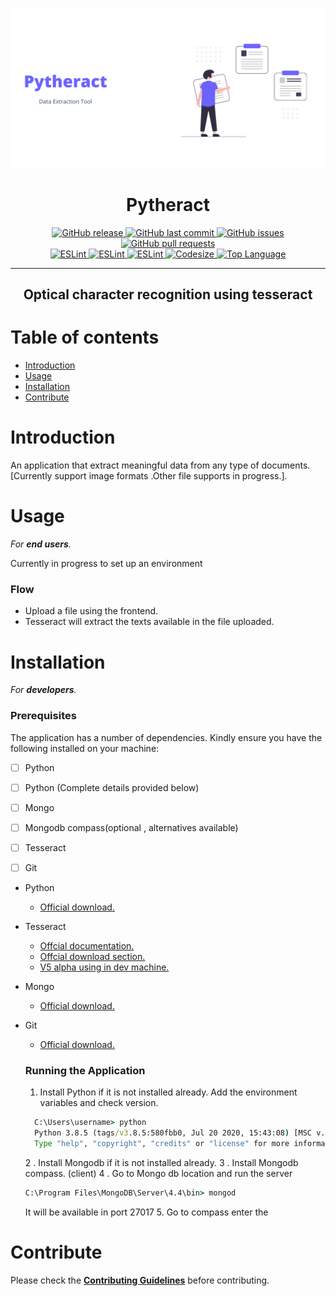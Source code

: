 ![](./images/preview.png)
<h1 align='center'>Pytheract</h1>
<p align="center"> 
  <a href="https://github.com/SandeepBalachandran/Pytract/releases/" target="_blank">
    <img alt="GitHub release" src="https://img.shields.io/github/v/release/SandeepBalachandran/Pytract?include_prereleases&style=flat-square">
  </a> 

  <a href="https://github.com/SandeepBalachandran/Pytract/commits/master" target="_blank">
    <img src="https://img.shields.io/github/last-commit/SandeepBalachandran/Pytract?style=flat-square" alt="GitHub last commit">
  </a>

  <a href="https://github.com/SandeepBalachandran/Pytract/issues" target="_blank">
    <img src="https://img.shields.io/github/issues/SandeepBalachandran/Pytract?style=flat-square&color=red" alt="GitHub issues">
  </a>

  <a href="https://github.com/SandeepBalachandran/Pytract/pulls" target="_blank">
    <img src="https://img.shields.io/github/issues-pr/SandeepBalachandran/Pytract?style=flat-square&color=blue" alt="GitHub pull requests">
  </a>

  </br>

  <a href="https://standardjs.com" target="_blank">
    <img alt="ESLint" src="https://img.shields.io/badge/code_style-standard-brightgreen.svg?style=flat-square">
  </a>
  
  <a href="" target="_blank">
    <img alt="ESLint" src="https://img.shields.io/github/stars/SandeepBalachandran/Pytract">
  </a>
  
  <a href="" target="_blank">
    <img alt="ESLint" src="https://img.shields.io/github/forks/SandeepBalachandran/Pytract">
  </a>
   <a href="" target="_blank">
    <img alt="Codesize" src="https://img.shields.io/github/languages/code-size/SandeepBalachandran/Pytract.svg">
  </a>
  <a href="" target="_blank">
    <img alt="Top Language" src="https://img.shields.io/github/languages/top/SandeepBalachandran/Pytract.svg">
  </a>
  
</p>
<hr>

<h2 align="center">Optical character recognition using tesseract </h2> 

# Table of contents

- [Introduction](#introduction)
- [Usage](#usage)
- [Installation](#installation)
- [Contribute](#contribute)

# Introduction

An application that extract meaningful data from any type of documents. [Currently support image formats .Other file supports in progress.].

# Usage
*For **end users**.*

Currently in progress to set up an environment

### Flow
 * Upload a file using the frontend.
 * Tesseract will extract the texts available in the file uploaded.




# Installation
*For **developers**.*
### Prerequisites

The application has a number of dependencies. Kindly ensure you have the following installed on your machine:

- [ ] Python
- [ ] Python (Complete details provided below)
- [ ] Mongo
- [ ] Mongodb compass(optional , alternatives available)
- [ ] Tesseract
- [ ] Git


- Python
  - [Official download.](https://www.python.org/downloads/)
  
- Tesseract 
  - [Offcial documentation.](https://github.com/tesseract-ocr/tessdoc/blob/master/Documentation.md)
  - [Offcial download section.](https://github.com/tesseract-ocr/tessdoc/blob/master/Downloads.md)
  - [V5 alpha using in dev machine.](https://digi.bib.uni-mannheim.de/tesseract/tesseract-ocr-w64-setup-v5.0.0-alpha.20200328.exe)

- Mongo
   - [Official download.](https://www.mongodb.com/try/download/community)
   
- Git
  - [Official download.](https://git-scm.com/downloads)
  
  
  ### Running the Application
  
  1. Install Python if it is not installed already. Add the environment variables and check version. 
    ```cmd
      C:\Users\username> python
      Python 3.8.5 (tags/v3.8.5:580fbb0, Jul 20 2020, 15:43:08) [MSC v.1926 32 bit (Intel)] on win32
      Type "help", "copyright", "credits" or "license" for more information.
    ```
   2 . Install Mongodb if it is not installed already.
   3 . Install Mongodb compass. (client)
   4 . Go to Mongo db location and run the server
   ```cmd
   C:\Program Files\MongoDB\Server\4.4\bin> mongod
   ```
   It will be available in port 27017
   5. Go to compass enter the 
 
 
 
 <!-- 1.Clone the repository
  
  ```cmd
  $ git clone https://github.com/SandeepBalachandran/Pytheract.git
  ```
  2. Check into the cloned repository
  
  ```cmd
  $ cd Pytheract
  ```
  3. If you are using Pipenv, setup the virtual environment and start it as follows:
  
  ```cmd
  $ pipenv install && pipenv shell
  ```
  4. Install the requirements
  
  ```cmd
  $ pip install -r requirements.txt
  ```
  5. Run OCR server
  
  ```cmd
  $ python app.py
  ``` -->
 
# Contribute
Please check the [**Contributing Guidelines**](https://github.com/SandeepBalachandran/Pytract/blob/master/CONTRIBUTING.md) before contributing.

